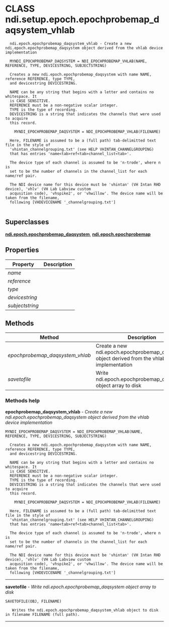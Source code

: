 # CLASS ndi.setup.epoch.epochprobemap_daqsystem_vhlab

```
  ndi.epoch.epochprobemap_daqsystem_vhlab - Create a new ndi.epoch.epochprobemap_daqsystem object derived from the vhlab device implementation
 
  MYNDI_EPOCHPROBEMAP_DAQSYSTEM = NDI_EPOCHPROBEMAP_VHLAB(NAME, REFERENCE, TYPE, DEVICESTRING, SUBJECTSTRING)
 
  Creates a new ndi.epoch.epochprobemap_daqsystem with name NAME, reference REFERENCE, type TYPE,
  and devicestring DEVICESTRING.
 
  NAME can be any string that begins with a letter and contains no whitespace. It
  is CASE SENSITIVE.
  REFERENCE must be a non-negative scalar integer.
  TYPE is the type of recording.
  DEVICESTRING is a string that indicates the channels that were used to acquire
  this record.
  
    MYNDI_EPOCHPROBEMAP_DAQSYSTEM = NDI_EPOCHPROBEMAP_VHLAB(FILENAME)
  
  Here, FILENAME is assumed to be a (full path) tab-delimitted text file in the style of 
  'vhintan_channelgrouping.txt' (see HELP VHINTAN_CHANNELGROUPING) 
  that has entries 'name<tab>ref<tab>channel_list<tab>'.
 
  The device type of each channel is assumed to be 'n-trode', where n is 
  set to be the number of channels in the channel_list for each name/ref pair.
 
  The NDI device name for this device must be 'vhintan' (VH Intan RHD device), 'vhlv' (VH Lab Labview custom
  acqusition code), 'vhspike2', or 'vhwillow'. The device name will be taken from the filename,
  following [VHDEVICENAME '_channelgrouping.txt']


```
## Superclasses
**[ndi.epoch.epochprobemap_daqsystem](../../+epoch/epochprobemap_daqsystem.m.md)**, **[ndi.epoch.epochprobemap](../../+epoch/epochprobemap.m.md)**

## Properties

| Property | Description |
| --- | --- |
| *name* |  |
| *reference* |  |
| *type* |  |
| *devicestring* |  |
| *subjectstring* |  |


## Methods 

| Method | Description |
| --- | --- |
| *epochprobemap_daqsystem_vhlab* | Create a new ndi.epoch.epochprobemap_daqsystem object derived from the vhlab device implementation |
| *savetofile* | Write ndi.epoch.epochprobemap_daqsystem object array to disk |


### Methods help 

**epochprobemap_daqsystem_vhlab** - *Create a new ndi.epoch.epochprobemap_daqsystem object derived from the vhlab device implementation*

```
MYNDI_EPOCHPROBEMAP_DAQSYSTEM = NDI_EPOCHPROBEMAP_VHLAB(NAME, REFERENCE, TYPE, DEVICESTRING, SUBJECTSTRING)
 
  Creates a new ndi.epoch.epochprobemap_daqsystem with name NAME, reference REFERENCE, type TYPE,
  and devicestring DEVICESTRING.
 
  NAME can be any string that begins with a letter and contains no whitespace. It
  is CASE SENSITIVE.
  REFERENCE must be a non-negative scalar integer.
  TYPE is the type of recording.
  DEVICESTRING is a string that indicates the channels that were used to acquire
  this record.
  
    MYNDI_EPOCHPROBEMAP_DAQSYSTEM = NDI_EPOCHPROBEMAP_VHLAB(FILENAME)
  
  Here, FILENAME is assumed to be a (full path) tab-delimitted text file in the style of 
  'vhintan_channelgrouping.txt' (see HELP VHINTAN_CHANNELGROUPING) 
  that has entries 'name<tab>ref<tab>channel_list<tab>'.
 
  The device type of each channel is assumed to be 'n-trode', where n is 
  set to be the number of channels in the channel_list for each name/ref pair.
 
  The NDI device name for this device must be 'vhintan' (VH Intan RHD device), 'vhlv' (VH Lab Labview custom
  acqusition code), 'vhspike2', or 'vhwillow'. The device name will be taken from the filename,
  following [VHDEVICENAME '_channelgrouping.txt']
```

---

**savetofile** - *Write ndi.epoch.epochprobemap_daqsystem object array to disk*

```
SAVETOFILE(OBJ, FILENAME)
  
   Writes the ndi.epoch.epochprobemap_daqsystem_vhlab object to disk in filename FILENAME (full path).
```

---

